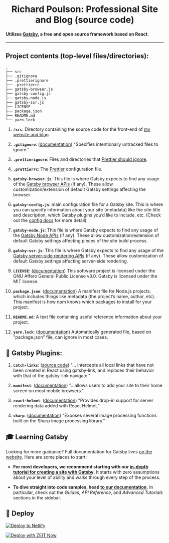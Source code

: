 <h1 align="center">
  Richard Poulson: Professional Site and Blog (source code)
</h1>
<h4>
  Utilizes  <a href="https://www.gatsbyjs.org/" title="''Fast in every way that matters: Gatsby is a free and open source framework based on React that helps developers build blazing fast websites and apps''">Gatsby</a>, a free and open source framework based on React.
</h4>

<hr>

## Project contents (top-level files/directories):

    .
    ├── src
    ├── .gitignore
    ├── .prettierignore
    ├── .prettierrc
    ├── gatsby-browser.js
    ├── gatsby-config.js
    ├── gatsby-node.js
    ├── gatsby-ssr.js
    ├── LICENSE
    ├── package.json
    ├── README.md
    └── yarn.lock


1.  **`/src`**: Directory containing the source code for the front-end of [my website and blog](https://www.richardpoulson.com).

1.  **`.gitignore`**: ([documentation](https://git-scm.com/docs/gitignore "\"A gitignore file specifies intentionally untracked files that Git should ignore. Files already tracked by Git are not affected; see the NOTES below for details.\"")) "Specifies intentionally untracked files to ignore."

1.  **`.prettierignore`**: Files and directories that [Prettier should ignore](https://prettier.io/docs/en/ignore.html "\"Prettier offers an escape hatch to ignore a block of code or prevent entire files from being formatted.  To exclude files from formatting, add entries to a .prettierignore file in the project root or set the --ignore-path CLI option.  .prettierignore uses gitignore syntax.\"").

1.  **`.prettierrc`**: The [Prettier](https://prettier.io/ "\"An opinionated code formatter\", \"Supports many languages\"") configuration file.

1.  **`gatsby-browser.js`**: This file is where Gatsby expects to find any usage of the [Gatsby browser APIs](https://www.gatsbyjs.org/docs/browser-apis/) (if any). These allow customization/extension of default Gatsby settings affecting the browser.

1.  **`gatsby-config.js`**: main configuration file for a Gatsby site. This is where you can specify information about your site (metadata) like the site title and description, which Gatsby plugins you’d like to include, etc. (Check out the [config docs](https://www.gatsbyjs.org/docs/gatsby-config/) for more detail).

1.  **`gatsby-node.js`**: This file is where Gatsby expects to find any usage of the [Gatsby Node APIs](https://www.gatsbyjs.org/docs/node-apis/) (if any). These allow customization/extension of default Gatsby settings affecting pieces of the site build process.

1.  **`gatsby-ssr.js`**: This file is where Gatsby expects to find any usage of the [Gatsby server-side rendering APIs](https://www.gatsbyjs.org/docs/ssr-apis/) (if any). These allow customization of default Gatsby settings affecting server-side rendering.

1.  **`LICENSE`**: ([documentation](https://choosealicense.com/licenses/)) This software project is licensed under the GNU Affero General Public License v3.0.  Gatsby is licensed under the MIT license.

1. **`package.json`**: ([documentation](https://docs.npmjs.com/files/package.json)) A manifest file for Node.js projects, which includes things like metadata (the project’s name, author, etc). This manifest is how npm knows which packages to install for your project.

1. **`README.md`**: A text file containing useful reference information about your project.

1. **`yarn.lock`**: ([documentation](https://classic.yarnpkg.com/en/docs/yarn-lock/)) Automatically generated file, based on "package.json" file, can ignore in most cases.

## 🔌 Gatsby Plugins:

1. **`catch-links`**: ([source code](https://github.com/gatsbyjs/gatsby/tree/master/packages/gatsby-plugin-catch-links)) "... intercepts all local links that have not been created in React using gatsby-link, and replaces their behavior with that of the gatsby-link navigate."

1. **`manifest`**: ([documentation](https://www.gatsbyjs.org/packages/gatsby-plugin-manifest/ "\"... provides configuration and icons to the phone.  This plugin provides several features beyond manifest configuration to make your life easier, they are: auto icon generation, favicon support, ...\"")) "...allows users to add your site to their home screen on most mobile browsers."

1. **`react-helmet`**: ([documentation](https://www.gatsbyjs.org/packages/gatsby-plugin-react-helmet/ "\"... component which lets you control your document head using their React component.  With this plugin, attributes you add in their component, e.g. title, meta attributes, etc. will get added to the static HTML pages Gatsby builds.\"")) "Provides drop-in support for server rendering data added with React Helmet."

1. **`sharp`**: ([documentation](https://www.gatsbyjs.org/packages/gatsby-plugin-sharp/ "\"... a low-level helper plugin generally used by other Gatsby plugins. You generally shouldn’t be using this directly but might find it helpful if doing very custom image processing.\"")) "Exposes several image processing functions built on the Sharp image processing library."

## 🎓 Learning Gatsby

Looking for more guidance? Full documentation for Gatsby lives [on the website](https://www.gatsbyjs.org/). Here are some places to start:

- **For most developers, we recommend starting with our [in-depth tutorial for creating a site with Gatsby](https://www.gatsbyjs.org/tutorial/).** It starts with zero assumptions about your level of ability and walks through every step of the process.

- **To dive straight into code samples, head [to our documentation](https://www.gatsbyjs.org/docs/).** In particular, check out the _Guides_, _API Reference_, and _Advanced Tutorials_ sections in the sidebar.

## 💫 Deploy

[![Deploy to Netlify](https://www.netlify.com/img/deploy/button.svg)](https://app.netlify.com/start/deploy?repository=https://github.com/gatsbyjs/gatsby-starter-default)

[![Deploy with ZEIT Now](https://zeit.co/button)](https://zeit.co/import/project?template=https://github.com/gatsbyjs/gatsby-starter-default)

